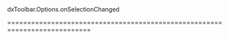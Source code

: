 <!--id-->dxToolbar.Options.onSelectionChanged<!--/id-->
<!--merge--><!--/merge-->
<!--hidden--><!--/hidden-->
===========================================================================
